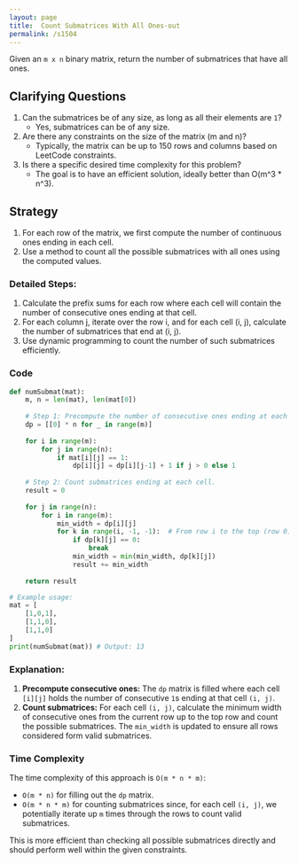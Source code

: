 ```yaml
---
layout: page
title:  Count Submatrices With All Ones-out
permalink: /s1504
---
```

Given an `m x n` binary matrix, return the number of submatrices that have all ones.

## Clarifying Questions
1. Can the submatrices be of any size, as long as all their elements are `1`?
   - Yes, submatrices can be of any size.
2. Are there any constraints on the size of the matrix (m and n)?
   - Typically, the matrix can be up to 150 rows and columns based on LeetCode constraints.
3. Is there a specific desired time complexity for this problem?
   - The goal is to have an efficient solution, ideally better than O(m^3 * n^3).

## Strategy
1. For each row of the matrix, we first compute the number of continuous ones ending in each cell.
2. Use a method to count all the possible submatrices with all ones using the computed values.

### Detailed Steps:
1. Calculate the prefix sums for each row where each cell will contain the number of consecutive ones ending at that cell.
2. For each column j, iterate over the row i, and for each cell (i, j), calculate the number of submatrices that end at (i, j).
3. Use dynamic programming to count the number of such submatrices efficiently.

### Code
```python
def numSubmat(mat):
    m, n = len(mat), len(mat[0])
    
    # Step 1: Precompute the number of consecutive ones ending at each cell.
    dp = [[0] * n for _ in range(m)]
    
    for i in range(m):
        for j in range(n):
            if mat[i][j] == 1:
                dp[i][j] = dp[i][j-1] + 1 if j > 0 else 1
    
    # Step 2: Count submatrices ending at each cell.
    result = 0
    
    for j in range(n):
        for i in range(m):
            min_width = dp[i][j]
            for k in range(i, -1, -1):  # From row i to the top (row 0)
                if dp[k][j] == 0:
                    break
                min_width = min(min_width, dp[k][j])
                result += min_width
                
    return result

# Example usage:
mat = [
    [1,0,1],
    [1,1,0],
    [1,1,0]
]
print(numSubmat(mat)) # Output: 13
```

### Explanation:
1. **Precompute consecutive ones:** The `dp` matrix is filled where each cell `[i][j]` holds the number of consecutive `1`s ending at that cell `(i, j)`.
2. **Count submatrices:** For each cell `(i, j)`, calculate the minimum width of consecutive ones from the current row up to the top row and count the possible submatrices. The `min_width` is updated to ensure all rows considered form valid submatrices. 

### Time Complexity
The time complexity of this approach is `O(m * n * m)`:
- `O(m * n)` for filling out the `dp` matrix.
- `O(m * n * m)` for counting submatrices since, for each cell `(i, j)`, we potentially iterate up `m` times through the rows to count valid submatrices.

This is more efficient than checking all possible submatrices directly and should perform well within the given constraints.